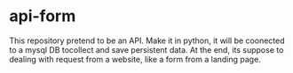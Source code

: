 # api-form
This repository pretend to be an API. Make it in python, it will be coonected to a mysql DB tocollect and save persistent data. At the end, its suppose to dealing with request from a website, like a form from a  landing page. 
